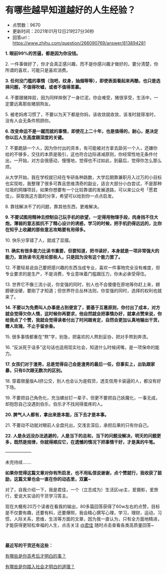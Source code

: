 # 有哪些越早知道越好的人生经验？
- 点赞数：9670
- 更新时间：2021年01月12日21时27分36秒
- 回答url：https://www.zhihu.com/question/266090769/answer/813894281
<body>
 <p data-pid="stZ3PxAV"><b>1. 眼前99%的苦逼，都是因为你没钱。</b></p>
 <p data-pid="pIE7-t5x">2. 一件事做好了，你才会真正感兴趣，而不是你感兴趣才做好的，要分清楚，你所谓的喜欢，可能只是喜欢消费。</p>
 <p data-pid="j7H6PMaJ"><b>3. 任何没门槛的事情（泡吧，纹身，抽烟等等），即使表面看起来再酷，也只是选择问题，不值得吹嘘，或者不值得羡慕。</b></p>
 <p data-pid="8n-QQK5f">4. 不要跟猪摔跤，因为同样摔倒了一身烂泥，你会难受，猪很享受，生活中，一定要远离那些猪朋狗友。</p>
 <p data-pid="BadU0iff">5. 被老妈疼习惯了，不要以为天下都是你妈，该收敛就收敛，该准时就得准时，没有人会无条件照顾你。</p>
 <p data-pid="TTBP-Zqo"><b>6. 改变命运不是一蹴而就的事情，即使花上二十年，也是值得的，耐心，是决定你以后人生高度跟深度的关键。</b></p>
 <p data-pid="HEaFAQ3S">7. 不要跪舔一个人，因为你付出的资本，有可能被对方拿去舔另一个人，还嫌你给的不够多，交往的本质是吸引，这也符合边际递减原则，你经常性地无条件付出，一开始，对方会很感动，慢慢地，觉得也不过如此，到最后，觉得你怎么那么烦。</p>
 <p data-pid="DQCAqucz">从大学开始，我在学校就已经在专研各种路数，大学后期靠兼职月入过万的小目标也实现啦，我整理了很多可靠且思维清奇的副业，适合大部分小白尝试，不是那种垃圾的网赚项目，如果你想要有一个比较靠谱的发展道路，可以来公众号「愿君佳」，获取我这方面的分享，希望可以给到你一点点启发。</p>
 <p data-pid="v9bbg0Hn">8. 靠钱解决不了的问题，靠其他东西，更难解决。</p>
 <p data-pid="SwUTgrG3"><b>9. 不要试图用精神去控制自己玩手机的欲望，一定得用物理手段，肉身挡不住大炮，薄弱的意志抵抗不了精心设计的诱惑，学习的时候，把手机扔得远远的，比你在知乎上收藏的那些意志攻略要有用得多。</b></p>
 <p data-pid="bZsf9JAz">10. 快乐分享错了人，就成了显摆。</p>
 <p data-pid="xaX9wk-U"><b>11. 确实有很多能力比读书重要，但要知道，把书读好，本身就是一项非常强大的能力，宣扬读书无用论那些人，只是因为没有这个能力罢了。</b></p>
 <p data-pid="5zKdJWbv">12. 不要轻易说自己要把感兴趣的东西当成专业，喜欢一件事物完全没有难度，但专业要求的是生产，不是消费，专业意味着门槛跟压力，你未必承受得住。</p>
 <p data-pid="nAPY_y7Q">13. 世界它不像三流小说，你变强的同时，别人也不会傻傻在原地等你赶上来，翅膀硬没硬，要刚了才知道；但世界符合丛林法则，你变强的同时，选择的权利也就来了。</p>
 <p data-pid="bvCSjpuu"><b>14. 不要以为免费叫人办事是占到便宜了，要基于互惠原则，你付出了成本，对方就会觉得欠你人情，这时候你再要求，他自然就会把事情办好，就拿点赞来说，你给我点了个赞，我就会觉得读者付出了时间跟肯定，自然会更加认真地输出干货，赠人玫瑰，不止手留余香。</b></p>
 <p data-pid="7wDCJoZt">15. 很多事情都重在“熬”字，别急，把喜欢的人熬到妥协，把对手熬到奔溃。</p>
 <p data-pid="Z7j-K6xq">16. “反派死于话多”这句话也适用现实社会，知道什么时候闭嘴，是一项保命的能力。</p>
 <p data-pid="ud1_HsVY"><b>17. 女孩们对于渣男，总是觉得自己会是渣男的最后一任，但事实上，出轨跟家暴，只有0次跟无数次的区别。</b></p>
 <p data-pid="9OYkmkUk">18. 穿着限量版AJ挤公交，别人也会认为是假货，透支信用卡装逼的人，都没有好下场。</p>
 <p data-pid="J2P8izZB">19. 不要把自己角色化，充当螺丝钉一辈子，但更不要把自己妖魔化，一事无成，却抱怨自己没遇到伯乐，伯乐才不找闲得蛋疼的人。</p>
 <p data-pid="FZsXFnYp"><b>20. 脾气人人都有，拿出来是本能，压下去才是本事。</b></p>
 <p data-pid="MCzvfO17">21. 不要动不动就对眼前人全盘托出，交浅言深后，承担后果的只有你自己。</p>
 <p data-pid="hg4Yo_7h"><b>22. 人是永远没办法逃避的，人是当下的总和，当下的问题没解决，明天的问题更多，既然是规律，你就得顺应它，在遗憾的情况下把事情干好，才是真的牛笔。</b></p>
 <p data-pid="Wo5lSOU1">——————</p>
 <p data-pid="sohG2KuD">未完待续.......</p>
 <p data-pid="SeEFM7uT"><b>如果你觉得这篇文章对你有所启发，也不用私信说谢谢，点个赞就行，我收获了鼓励，这篇文章也会一直在你的动态里，双赢~</b></p>
 <p data-pid="TMFJNabF">对了，自我介绍一下，我是君佳，一个（立志成为）生活区up主，爱摄影，爱旅行，爱说大实话的干货学习答主。</p>
 <p data-pid="7slsjJlG">现在大概有20万个读者在看我的输出，80多篇回答获得了60w左右的点赞，目标是不仅要有趣，还要有料，还要爆照，我会精心撰写心理，学习，理财，运动，习惯，人际关系，思维，生活等方面的文章，因为我一直认为，只有全方面地精进，才能获得更轻松幸福的人生，点击关注 <a href="https://www.zhihu.com/people/dai-45-60" class="internal">@君佳</a> 随时点击查看各类高质量回答~</p>
 <p class="ztext-empty-paragraph"><br></p>
 <p data-pid="Q60s_tWs"><b>最近写的干货还有这些：</b></p>
 <p data-pid="rHn3q_BQ"><a href="https://www.zhihu.com/question/51343040/answer/815313435" class="internal">有哪些是你高考后才明白的事？</a></p>
 <p data-pid="uNOdAc0R"><a href="https://www.zhihu.com/question/51671791/answer/814289174" class="internal">有哪些是你踏入社会才明白的道理？</a></p>
</body>